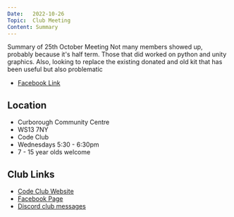 ```yaml
---
Date:   2022-10-26
Topic:  Club Meeting
Content: Summary
---
```

Summary of 25th October Meeting Not many members showed up, probably because it's half term. Those that did worked on python and unity graphics. Also, looking to replace the existing donated and old kit that has been useful but also problematic

* [Facebook Link](https://www.facebook.com/720665616418529/posts/624768656008226)

## Location

* Curborough Community Centre
* WS13 7NY
* Code Club
* Wednesdays 5:30 - 6:30pm
* 7 - 15 year olds welcome

## Club Links

* [Code Club Website](https://lichfield-code-club.github.io/)
* [Facebook Page](https://www.facebook.com/LichfieldCoders)
* [Discord club messages](https://discord.gg/szz6xGK)
